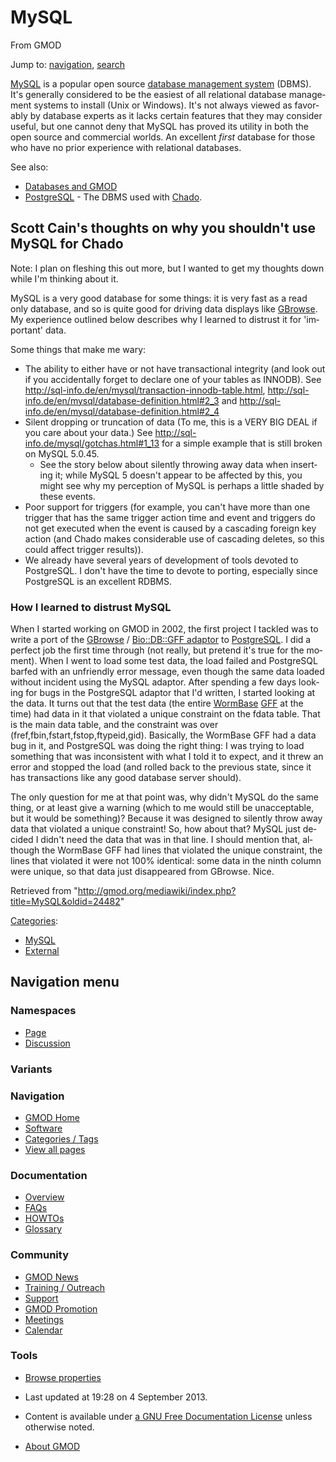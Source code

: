 <div id="mw-page-base" class="noprint">

</div>

<div id="mw-head-base" class="noprint">

</div>

<div id="content" class="mw-body" role="main">

<span id="top"></span>

<div id="mw-js-message" style="display:none;">

</div>



# <span dir="auto">MySQL</span>

<div id="bodyContent">

<div id="siteSub">

From GMOD

</div>

<div id="contentSub">

</div>

<div id="jump-to-nav" class="mw-jump">

Jump to: [navigation](#mw-navigation), [search](#p-search)

</div>

<div id="mw-content-text" class="mw-content-ltr" lang="en" dir="ltr">

<a href="http://mysql.com" class="external text"
rel="nofollow">MySQL</a> is a popular open source [database management
system](Glossary#Database_Management_System "Glossary") (DBMS). It's
generally considered to be the easiest of all relational database
management systems to install (Unix or Windows). It's not always viewed
as favorably by database experts as it lacks certain features that they
may consider useful, but one cannot deny that MySQL has proved its
utility in both the open source and commercial worlds. An excellent
*first* database for those who have no prior experience with relational
databases.

See also:

- [Databases and GMOD](Databases_and_GMOD "Databases and GMOD")
- [PostgreSQL](PostgreSQL "PostgreSQL") - The DBMS used with
  <a href="Chado" class="mw-redirect" title="Chado">Chado</a>.

## <span id="Scott_Cain.27s_thoughts_on_why_you_shouldn.27t_use_MySQL_for_Chado" class="mw-headline">Scott Cain's thoughts on why you shouldn't use MySQL for Chado</span>

Note: I plan on fleshing this out more, but I wanted to get my thoughts
down while I'm thinking about it.

MySQL is a very good database for some things: it is very fast as a read
only database, and so is quite good for driving data displays like
[GBrowse](GBrowse.1 "GBrowse"). My experience outlined below describes
why I learned to distrust it for 'important' data.

Some things that make me wary:

- The ability to either have or not have transactional integrity (and
  look out if you accidentally forget to declare one of your tables as
  INNODB). See
  <a href="http://sql-info.de/en/mysql/transaction-innodb-table.html"
  class="external free"
  rel="nofollow">http://sql-info.de/en/mysql/transaction-innodb-table.html</a>,
  <a href="http://sql-info.de/en/mysql/database-definition.html#2_3#2_3"
  class="external free"
  rel="nofollow">http://sql-info.de/en/mysql/database-definition.html#2_3</a>
  and
  <a href="http://sql-info.de/en/mysql/database-definition.html#2_4#2_4"
  class="external free"
  rel="nofollow">http://sql-info.de/en/mysql/database-definition.html#2_4</a>
- Silent dropping or truncation of data (To me, this is a VERY BIG DEAL
  if you care about your data.) See
  <a href="http://sql-info.de/mysql/gotchas.html#1_13#1_13"
  class="external free"
  rel="nofollow">http://sql-info.de/mysql/gotchas.html#1_13</a> for a
  simple example that is still broken on MySQL 5.0.45.
  - See the story below about silently throwing away data when inserting
    it; while MySQL 5 doesn't appear to be affected by this, you might
    see why my perception of MySQL is perhaps a little shaded by these
    events.
- Poor support for triggers (for example, you can't have more than one
  trigger that has the same trigger action time and event and triggers
  do not get executed when the event is caused by a cascading foreign
  key action (and Chado makes considerable use of cascading deletes, so
  this could affect trigger results)).
- We already have several years of development of tools devoted to
  PostgreSQL. I don't have the time to devote to porting, especially
  since PostgreSQL is an excellent RDBMS.

### <span id="How_I_learned_to_distrust_MySQL" class="mw-headline">How I learned to distrust MySQL</span>

When I started working on GMOD in 2002, the first project I tackled was
to write a port of the [GBrowse](GBrowse.1 "GBrowse") /
<a href="GBrowse_adaptors" class="mw-redirect"
title="GBrowse adaptors">Bio::DB::GFF adaptor</a> to
[PostgreSQL](PostgreSQL "PostgreSQL"). I did a perfect job the first
time through (not really, but pretend it's true for the moment). When I
went to load some test data, the load failed and PostgreSQL barfed with
an unfriendly error message, even though the same data loaded without
incident using the MySQL adaptor. After spending a few days looking for
bugs in the PostgreSQL adaptor that I'd written, I started looking at
the data. It turns out that the test data (the entire
[WormBase](Category:WormBase "Category:WormBase") [GFF](GFF "GFF") at
the time) had data in it that violated a unique constraint on the fdata
table. That is the main data table, and the constraint was over
(fref,fbin,fstart,fstop,ftypeid,gid). Basically, the WormBase GFF had a
data bug in it, and PostgreSQL was doing the right thing: I was trying
to load something that was inconsistent with what I told it to expect,
and it threw an error and stopped the load (and rolled back to the
previous state, since it has transactions like any good database server
should).

The only question for me at that point was, why didn't MySQL do the same
thing, or at least give a warning (which to me would still be
unacceptable, but it would be something)? Because it was designed to
silently throw away data that violated a unique constraint! So, how
about that? MySQL just decided I didn't need the data that was in that
line. I should mention that, although the WormBase GFF had lines that
violated the unique constraint, the lines that violated it were not 100%
identical: some data in the ninth column were unique, so that data just
disappeared from GBrowse. Nice.

</div>

<div class="printfooter">

Retrieved from
"<http://gmod.org/mediawiki/index.php?title=MySQL&oldid=24482>"

</div>

<div id="catlinks" class="catlinks">

<div id="mw-normal-catlinks" class="mw-normal-catlinks">

[Categories](Special:Categories "Special:Categories"):

- [MySQL](Category:MySQL "Category:MySQL")
- [External](Category:External "Category:External")

</div>

</div>

<div class="visualClear">

</div>

</div>

</div>

<div id="mw-navigation">

## Navigation menu

<div id="mw-head">



<div id="left-navigation">

<div id="p-namespaces" class="vectorTabs" role="navigation"
aria-labelledby="p-namespaces-label">

### Namespaces

- <span id="ca-nstab-main"><a href="MySQL" accesskey="c" title="View the content page [c]">Page</a></span>
- <span id="ca-talk"><a
  href="http://gmod.org/mediawiki/index.php?title=Talk:MySQL&amp;action=edit&amp;redlink=1"
  accesskey="t"
  title="Discussion about the content page [t]">Discussion</a></span>

</div>

<div id="p-variants" class="vectorMenu emptyPortlet" role="navigation"
aria-labelledby="p-variants-label">

### 

### Variants[](#)

<div class="menu">

</div>

</div>

</div>





</div>

</div>

</div>

<div id="mw-panel">

<div id="p-logo" role="banner">

<a href="Main_Page"
style="background-image: url(../images/GMOD-cogs.png);"
title="Visit the main page"></a>

</div>

<div id="p-Navigation" class="portal" role="navigation"
aria-labelledby="p-Navigation-label">

### Navigation

<div class="body">

- <span id="n-GMOD-Home">[GMOD Home](Main_Page)</span>
- <span id="n-Software">[Software](GMOD_Components)</span>
- <span id="n-Categories-.2F-Tags">[Categories /
  Tags](Categories)</span>
- <span id="n-View-all-pages">[View all pages](Special:AllPages)</span>

</div>

</div>

<div id="p-Documentation" class="portal" role="navigation"
aria-labelledby="p-Documentation-label">

### Documentation

<div class="body">

- <span id="n-Overview">[Overview](Overview)</span>
- <span id="n-FAQs">[FAQs](Category:FAQ)</span>
- <span id="n-HOWTOs">[HOWTOs](Category:HOWTO)</span>
- <span id="n-Glossary">[Glossary](Glossary)</span>

</div>

</div>

<div id="p-Community" class="portal" role="navigation"
aria-labelledby="p-Community-label">

### Community

<div class="body">

- <span id="n-GMOD-News">[GMOD News](GMOD_News)</span>
- <span id="n-Training-.2F-Outreach">[Training /
  Outreach](Training_and_Outreach)</span>
- <span id="n-Support">[Support](Support)</span>
- <span id="n-GMOD-Promotion">[GMOD Promotion](GMOD_Promotion)</span>
- <span id="n-Meetings">[Meetings](Meetings)</span>
- <span id="n-Calendar">[Calendar](Calendar)</span>

</div>

</div>

<div id="p-tb" class="portal" role="navigation"
aria-labelledby="p-tb-label">

### Tools

<div class="body">


- <span id="t-smwbrowselink"><a href="Special:Browse/MySQL" rel="smw-browse">Browse properties</a></span>


</div>

</div>

</div>

</div>

<div id="footer" role="contentinfo">

- <span id="footer-info-lastmod">Last updated at 19:28 on 4 September
  2013.</span>
<!-- - <span id="footer-info-viewcount">80,819 page views.</span> -->
- <span id="footer-info-copyright">Content is available under
  <a href="http://www.gnu.org/licenses/fdl-1.3.html" class="external"
  rel="nofollow">a GNU Free Documentation License</a> unless otherwise
  noted.</span>

<!-- -->

- <span id="footer-places-about">[About
  GMOD](GMOD:About "GMOD:About")</span>

<!-- -->






</div>
